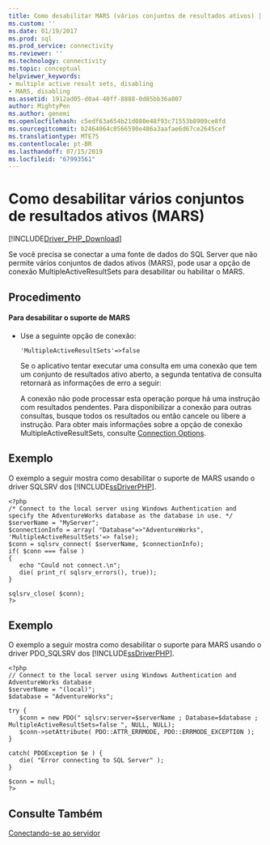 ```yaml
---
title: Como desabilitar MARS (vários conjuntos de resultados ativos) | Microsoft Docs
ms.custom: ''
ms.date: 01/19/2017
ms.prod: sql
ms.prod_service: connectivity
ms.reviewer: ''
ms.technology: connectivity
ms.topic: conceptual
helpviewer_keywords:
- multiple active result sets, disabling
- MARS, disabling
ms.assetid: 1912ad05-d0a4-40ff-8888-0d85bb36a807
author: MightyPen
ms.author: genemi
ms.openlocfilehash: c5edf63a654b21d080e48f93c71553b8909ce8fd
ms.sourcegitcommit: b2464064c0566590e486a3aafae6d67ce2645cef
ms.translationtype: MTE75
ms.contentlocale: pt-BR
ms.lasthandoff: 07/15/2019
ms.locfileid: "67993561"
---
```

# <a name="how-to-disable-multiple-active-resultsets-mars"></a>Como desabilitar vários conjuntos de resultados ativos (MARS)
[!INCLUDE[Driver_PHP_Download](../../includes/driver_php_download.md)]

Se você precisa se conectar a uma fonte de dados do SQL Server que não permite vários conjuntos de dados ativos (MARS), pode usar a opção de conexão MultipleActiveResultSets para desabilitar ou habilitar o MARS.  
  
## <a name="procedure"></a>Procedimento  
  
#### <a name="to-disable-mars-support"></a>Para desabilitar o suporte de MARS  
  
-   Use a seguinte opção de conexão:  
  
    ```  
    'MultipleActiveResultSets'=>false  
    ```  
  
    Se o aplicativo tentar executar uma consulta em uma conexão que tem um conjunto de resultados ativo aberto, a segunda tentativa de consulta retornará as informações de erro a seguir:  
  
    A conexão não pode processar esta operação porque há uma instrução com resultados pendentes.  Para disponibilizar a conexão para outras consultas, busque todos os resultados ou então cancele ou libere a instrução. Para obter mais informações sobre a opção de conexão MultipleActiveResultSets, consulte [Connection Options](../../connect/php/connection-options.md).  
  
## <a name="example"></a>Exemplo  
O exemplo a seguir mostra como desabilitar o suporte de MARS usando o driver SQLSRV dos [!INCLUDE[ssDriverPHP](../../includes/ssdriverphp_md.md)].  
  
```  
<?php  
/* Connect to the local server using Windows Authentication and  
specify the AdventureWorks database as the database in use. */  
$serverName = "MyServer";  
$connectionInfo = array( "Database"=>"AdventureWorks", 'MultipleActiveResultSets'=> false);  
$conn = sqlsrv_connect( $serverName, $connectionInfo);  
if( $conn === false )  
{  
   echo "Could not connect.\n";  
   die( print_r( sqlsrv_errors(), true));  
}  
  
sqlsrv_close( $conn);  
?>  
```  
  
## <a name="example"></a>Exemplo  
O exemplo a seguir mostra como desabilitar o suporte para MARS usando o driver PDO_SQLSRV dos [!INCLUDE[ssDriverPHP](../../includes/ssdriverphp_md.md)].  
  
```  
<?php  
// Connect to the local server using Windows Authentication and AdventureWorks database  
$serverName = "(local)";   
$database = "AdventureWorks";  
  
try {  
   $conn = new PDO(" sqlsrv:server=$serverName ; Database=$database ; MultipleActiveResultSets=false ", NULL, NULL);   
   $conn->setAttribute( PDO::ATTR_ERRMODE, PDO::ERRMODE_EXCEPTION );   
}  
  
catch( PDOException $e ) {  
   die( "Error connecting to SQL Server" );   
}  
  
$conn = null;   
?>  
```  
  
## <a name="see-also"></a>Consulte Também  
[Conectando-se ao servidor](../../connect/php/connecting-to-the-server.md)  
  
